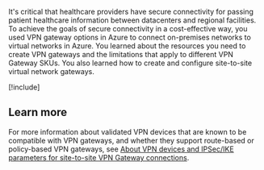 It's critical that healthcare providers have secure connectivity for passing patient healthcare information between datacenters and regional facilities. To achieve the goals of secure connectivity in a cost-effective way, you used VPN gateway options in Azure to connect on-premises networks to virtual networks in Azure. You learned about the resources you need to create VPN gateways and the limitations that apply to different VPN Gateway SKUs. You also learned how to create and configure site-to-site virtual network gateways.

[!include[](../../../includes/azure-sandbox-cleanup.md)]

## Learn more

For more information about validated VPN devices that are known to be compatible with VPN gateways, and whether they support route-based or policy-based VPN gateways, see [About VPN devices and IPSec/IKE parameters for site-to-site VPN Gateway connections](/azure/vpn-gateway/vpn-gateway-about-vpn-devices).